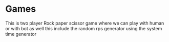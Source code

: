 # Games
<bp>
This is two player Rock paper scissor game
<bp>
where we can play with human or with bot as well
<bp>
this include the random rps generator using the system time generator